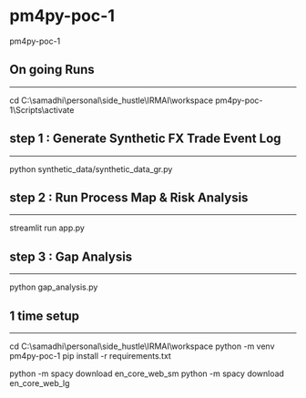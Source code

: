 # pm4py-poc-1
pm4py-poc-1

## On going Runs
---
cd C:\samadhi\personal\side_hustle\IRMAI\workspace
pm4py-poc-1\Scripts\activate

## step 1 : Generate Synthetic FX Trade Event Log
----
python synthetic_data/synthetic_data_gr.py

## step 2 : Run Process Map & Risk Analysis
----
streamlit run app.py


## step 3 : Gap Analysis
----
python gap_analysis.py




## 1 time setup
---
cd C:\samadhi\personal\side_hustle\IRMAI\workspace
python -m venv pm4py-poc-1
pip install -r requirements.txt

python -m spacy download en_core_web_sm
python -m spacy download en_core_web_lg